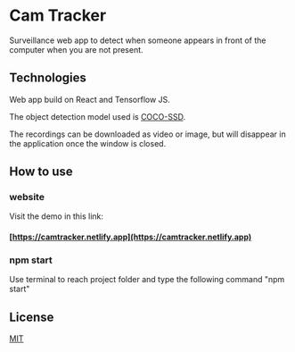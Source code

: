 # Cam Tracker

Surveillance web app to detect when someone appears in front of the computer when you are not present.

## Technologies

Web app build on React and Tensorflow JS.

The object detection model used is [COCO-SSD](https://github.com/tensorflow/tfjs-models/tree/master/coco-ssd).

The recordings can be downloaded as video or image, but will disappear in the application once the window is closed.

## How to use

### website

Visit the demo in this link:

#### [https://camtracker.netlify.app](https://camtracker.netlify.app)

### npm start

Use terminal to reach project folder and type the following command "npm start"

## License

[MIT](LICENSE)
